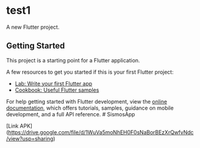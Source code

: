 # test1

A new Flutter project.

## Getting Started

This project is a starting point for a Flutter application.

A few resources to get you started if this is your first Flutter project:

- [Lab: Write your first Flutter app](https://docs.flutter.dev/get-started/codelab)
- [Cookbook: Useful Flutter samples](https://docs.flutter.dev/cookbook)

For help getting started with Flutter development, view the
[online documentation](https://docs.flutter.dev/), which offers tutorials,
samples, guidance on mobile development, and a full API reference.
#   S i s m o s A p p 
 

[Link APK] (https://drive.google.com/file/d/1WuVa5moNhEH0F0sNaBorBEzXrQwfvNdc/view?usp=sharing)

 
